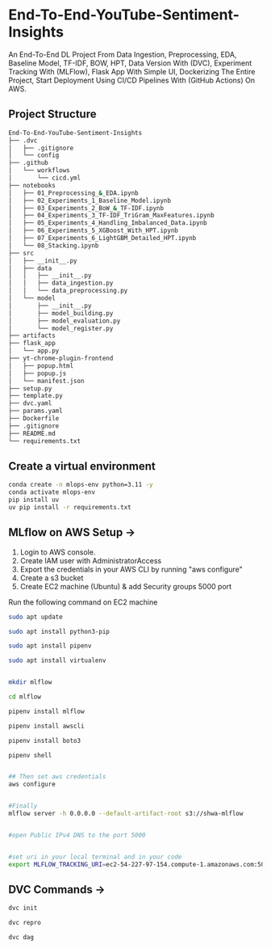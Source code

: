 # End-To-End-YouTube-Sentiment-Insights

An End-To-End DL Project From Data Ingestion, Preprocessing, EDA, Baseline Model,  TF-IDF, BOW, HPT, Data Version With (DVC), Experiment Tracking With (MLFlow), Flask App With Simple UI, Dockerizing The Entire Project, Start Deployment Using CI/CD Pipelines With (GitHub Actions) On AWS.

## Project Structure

```bash
End-To-End-YouTube-Sentiment-Insights
├── .dvc
│   ├── .gitignore
│   └── config
├── .github
│   └── workflows
│       └── cicd.yml
├── notebooks
│   ├── 01_Preprocessing_&_EDA.ipynb
│   ├── 02_Experiments_1_Baseline_Model.ipynb
│   ├── 03_Experiments_2_BoW_&_TF-IDF.ipynb
│   ├── 04_Experiments_3_TF-IDF_TriGram_MaxFeatures.ipynb
│   ├── 05_Experiments_4_Handling_Imbalanced_Data.ipynb
│   ├── 06_Experiments_5_XGBoost_With_HPT.ipynb
│   ├── 07_Experiments_6_LightGBM_Detailed_HPT.ipynb
│   └── 08_Stacking.ipynb
├── src
│   ├── __init__.py
│   ├── data
│   │   ├── __init__.py
│   │   ├── data_ingestion.py
│   │   └── data_preprocessing.py
│   └── model
│       ├── __init__.py
│       ├── model_building.py
│       ├── model_evaluation.py
│       └── model_register.py
├── artifacts
├── flask_app
│   └── app.py
├── yt-chrome-plugin-frontend
│   ├── popup.html
│   ├── popup.js
│   └── manifest.json
├── setup.py
├── template.py
├── dvc.yaml
├── params.yaml
├── Dockerfile
├── .gitignore
├── README.md
└── requirements.txt
```

## Create a virtual environment

```bash
conda create -n mlops-env python=3.11 -y
conda activate mlops-env
pip install uv
uv pip install -r requirements.txt
```

## MLflow on AWS Setup ->

1. Login to AWS console.
2. Create IAM user with AdministratorAccess
3. Export the credentials in your AWS CLI by running "aws configure"
4. Create a s3 bucket
5. Create EC2 machine (Ubuntu) & add Security groups 5000 port

Run the following command on EC2 machine

```bash
sudo apt update

sudo apt install python3-pip

sudo apt install pipenv

sudo apt install virtualenv


mkdir mlflow

cd mlflow

pipenv install mlflow

pipenv install awscli

pipenv install boto3

pipenv shell


## Then set aws credentials
aws configure


#Finally 
mlflow server -h 0.0.0.0 --default-artifact-root s3://shwa-mlflow


#open Public IPv4 DNS to the port 5000


#set uri in your local terminal and in your code 
export MLFLOW_TRACKING_URI=ec2-54-227-97-154.compute-1.amazonaws.com:5000
```

## DVC Commands ->

```bash
dvc init

dvc repro

dvc dag
```
